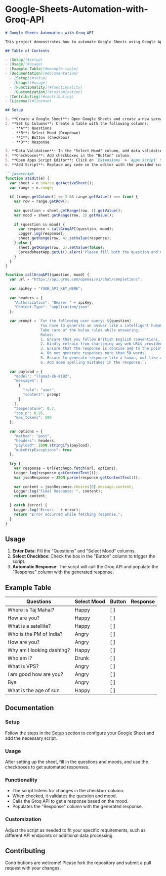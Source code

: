 # Google-Sheets-Automation-with-Groq-API

```markdown
# Google Sheets Automation with Groq API

This project demonstrates how to automate Google Sheets using Google Apps Script to generate responses based on user queries and moods. The script integrates with the Groq API to provide responses tailored to different moods.

## Table of Contents

- [Setup](#setup)
- [Usage](#usage)
- [Example Table](#example-table)
- [Documentation](#documentation)
  - [Setup](#setup)
  - [Usage](#usage)
  - [Functionality](#functionality)
  - [Customization](#customization)
- [Contributing](#contributing)
- [License](#license)

## Setup

1. **Create a Google Sheet**: Open Google Sheets and create a new spreadsheet.
2. **Set Up Columns**: Create a table with the following columns:
   - **A**: Questions
   - **B**: Select Mood (Dropdown)
   - **C**: Button (Checkbox)
   - **D**: Response

3. **Data Validation**: In the "Select Mood" column, add data validation options like "Happy," "Angry," "Drunk," etc.
4. **Checkboxes**: Add checkboxes in the "Button" column.
5. **Open Apps Script Editor**: Click on `Extensions` > `Apps Script` to open the editor.
6. **Add Script**: Replace any code in the editor with the provided script (see below).

```javascript
function atEdit(e) {
  var sheet = e.source.getActiveSheet();
  var range = e.range;
  
  if (range.getColumn() == 3 && range.getValue() === true) {
    var row = range.getRow();
    
    var question = sheet.getRange(row, 1).getValue();
    var mood = sheet.getRange(row, 2).getValue();
    
    if (question && mood) {
      var response = callGroqAPI(question, mood);
      Logger.log(response);
      sheet.getRange(row, 4).setValue(response);
    } else {
      sheet.getRange(row, 3).setValue(false);
      SpreadsheetApp.getUi().alert('Please fill both the question and mood before checking the box.');
    }
  }
}

function callGroqAPI(question, mood) {
  var url = "https://api.groq.com/openai/v1/chat/completions";
  
  var apiKey = "YOUR_API_KEY_HERE";
  
  var headers = {
    "Authorization": "Bearer " + apiKey,
    "Content-Type": "application/json"
  };
  
  var prompt = `For the following user query: ${question}
                You have to generate an answer like a intelligent human assistant with your understanding based on ${mood} mood.
                Take care of the below rules while answering.
                Rules:
                1. Ensure that you follow British English conventions, adhering to the oxford style guide.
                2. Kindly refrain from shortening any web URLs provided in the responses.
                3. Ensure that the response is concise and to the point.
                4. Do not generate responses more than 50 words.
                5. Ensure to generate response like a human, not like a machine.
                6. Add some spelling mistakes in the response.`;
  
  var payload = {
    "model": "llama3-8b-8192",
    "messages": [
      {
        "role": "user",
        "content": prompt
      }
    ],
    "temperature": 0.7,
    "top_p": 0.95,
    "max_tokens": 500
  };
  
  var options = {
    "method": "post",
    "headers": headers,
    "payload": JSON.stringify(payload),
    "muteHttpExceptions": true
  };
  
  try {
    var response = UrlFetchApp.fetch(url, options);
    Logger.log(response.getContentText());
    var jsonResponse = JSON.parse(response.getContentText());
    
    var content = jsonResponse.choices[0].message.content;
    Logger.log("Final Response: ", content);    
    return content;
    
  } catch (error) {
    Logger.log('Error: ' + error);
    return "Error occurred while fetching response.";
  }
}
```

## Usage

1. **Enter Data**: Fill the "Questions" and "Select Mood" columns.
2. **Select Checkbox**: Check the box in the "Button" column to trigger the script.
3. **Automatic Response**: The script will call the Groq API and populate the "Response" column with the generated response.

## Example Table

| Questions             | Select Mood | Button | Response |
|-----------------------|-------------|--------|----------|
| Where is Taj Mahal?   | Happy       | [ ]    |          |
| How are you?          | Happy       | [ ]    |          |
| What is a satellite?  | Happy       | [ ]    |          |
| Who is the PM of India?| Angry      | [ ]    |          |
| How are you?          | Angry       | [ ]    |          |
| Why am I looking dashing? | Happy  | [ ]    |          |
| Who am I?             | Drunk       | [ ]    |          |
| What is VPS?          | Angry       | [ ]    |          |
| I am good how are you?| Angry       | [ ]    |          |
| Bye                   | Angry       | [ ]    |          |
| What is the age of sun| Happy       | [ ]    |          |

## Documentation

### Setup

Follow the steps in the [Setup](#setup) section to configure your Google Sheet and add the necessary script.

### Usage

After setting up the sheet, fill in the questions and moods, and use the checkboxes to get automated responses.

### Functionality

- The script listens for changes in the checkbox column.
- When checked, it validates the question and mood.
- Calls the Groq API to get a response based on the mood.
- Populates the "Response" column with the generated response.

### Customization

Adjust the script as needed to fit your specific requirements, such as different API endpoints or additional data processing.

## Contributing

Contributions are welcome! Please fork the repository and submit a pull request with your changes.
